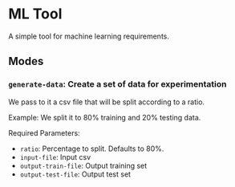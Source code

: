 # ML Tool

A simple tool for machine learning requirements.

## Modes

### `generate-data`: Create a set of data for experimentation

We pass to it a csv file that will be split according to a ratio.

Example: We split it to 80% training and 20% testing data.

Required Parameters:
* `ratio`: Percentage to split. Defaults to 80%.
* `input-file`: Input csv
* `output-train-file`: Output training set
* `output-test-file`: Output test set
